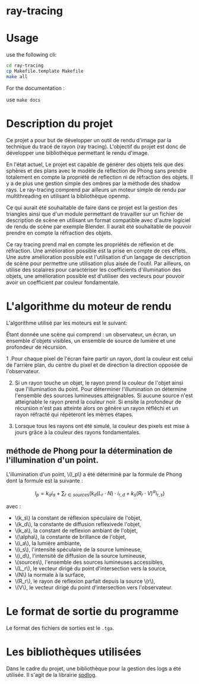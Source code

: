 # ray-tracing

# Usage

use the following cli:

```bash
cd ray-tracing
cp Makefile.template Makefile
make all

```

For the documentation :

use `make docs`

# Description du projet

Ce projet a pour but de développer un outil de rendu d'image par la technique du tracé de rayon (ray tracing). L'objectif du projet est donc de développer une bibliothèque permettant le rendu d'image.

En l'état actuel, Le projet est capable de générer des objets tels que des sphères et des plans avec le modèle de réflection de Phong sans prendre totalement en compte la propriété de reflection ni de réfraction des objets. Il y a de plus une gestion simple des ombres par la méthode des shadow rays. Le ray-tracing comprend par ailleurs un moteur simple de rendu par multithreading en utilisant la bibliothèque openmp.

Ce qui aurait été souhaitable de faire dans ce projet est la gestion des triangles ainsi que d'un module permettant de travailler sur un fichier de description de scène en utilisant un format compatible avec d'autre logiciel de rendu de scène par exemple Blender. Il aurait été souhaitable de pouvoir prendre en compte la réfraction des objets.

Ce ray tracing prend mal en compte les propriétés de réflexion et de réfraction. Une amélioration possible est la prise en compte de ces effets. Une autre amélioration possible est l'utilisation d'un langage de description de scène pour permettre une utilisation plus aisée de l'outil. Par ailleurs, on utilise des scalaires pour caractériser les coefficients d'illumination des objets, une amélioration possible est d'utiliser des vecteurs pour pouvoir avoir un coefficient par couleur fondamentale.

# L'algorithme du moteur de rendu

L'algorithme utilisé par les moteurs est le suivant:

Étant donnée une scène qui comprend : un observateur, un écran, un ensemble d'objets visibles, un ensemble de source de lumière et une profondeur de récursion.

1 .Pour chaque pixel de l'écran faire partir un rayon, dont la couleur est celui de l'arrière plan, du centre du pixel et de direction la direction opposée de l'observateur.

2. Si un rayon touche un objet, le rayon prend la couleur de l'objet ainsi que l'illumination du point. Pour déterminer l'illumination on détermine l'ensemble des sources lumineuses atteignables. Si aucune source n'est atteignable le rayon prend la couleur noir. Si ensite la profondeur de récursion n'est pas atteinte alors on génère un rayon réfléchi et un rayon réfracté qui répèteront les mêmes étapes.

3. Lorsque tous les rayons ont été simulé, la couleur des pixels est mise à jours grâce à la couleur des rayons fondamentales.

## méthode de Phong pour la détermination de l'illumination d'un point.

L'illumination d'un point, \\(I_p\\) a été déterminé par la formule de Phong dont la formule est la suivante :

$$I_p = k_a i_a + \sum_{r \in sources} ( k_d (L_r \cdot N)\cdot i_{r,d} + k_s{( R_r \cdot  V)}^\alpha i_{r,s} )$$

avec :

- \\(k_s\\) la constant de réflexion spéculaire de l'objet,
- \\(k_d\\), la constante de diffusion reflexivede l'objet,
- \\(k_a\\), la constant de reflexion ambiant de l'objet,
- \\(\alpha\\), la constante de brillance de l'objet,
- \\(i_a\\), la lumière ambiante,
- \\(i_s\\), l'intensité spéculaire de la source lumineuse,
- \\(i_d\\), l'intensité de diffusion de la source lumineuse,
- \\(sources\\), l'ensemble des sources lumineuses accessibles,
- \\(L_r\\), le vecteur dirigé du point d'intersection vers la source,
- \\(N\\) la normale à la surface,
- \\(R_r\\), le rayon de reflexion parfait depuis la source \\(r\\),
- \\(V\\), le vecteur dirigé du point d'intersection vers l'observateur.

# Le format de sortie du programme

Le format des fichiers de sorties est le `.tga`.

# Les bibliothèques utilisées

Dans le cadre du projet, une bibliothèque pour la gestion des logs a été utilisée. Il s'agit de la librairie [spdlog](https://github.com/gabime/spdlog).
